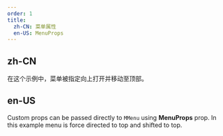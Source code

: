 ```yaml
---
order: 1
title:
  zh-CN: 菜单属性
  en-US: MenuProps
---
```


## zh-CN

在这个示例中，菜单被指定向上打开并移动至顶部。

## en-US

Custom props can be passed directly to `MMenu` using **MenuProps** prop. In this example menu is force directed to top and shifted to top.
